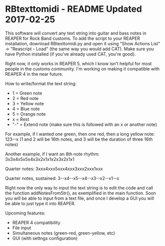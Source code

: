# RBtexttomidi - README Updated 2017-02-25

This software will convert any text string into guitar and bass notes in REAPER for Rock Band customs. To add the script to your REAPER installation, download RBtexttomidi.py and open it using "Show Actions List" -> "Reascript - Load" (the same way you would add CAT). Make sure you have Python installed (if you've already used CAT, you're good).

Right now, it only works in REAPER 5, which I know isn't helpful for most people in the customs community. I'm working on making it compatible with REAPER 4 in the near future.

How to write/format the text string:
* 1 = Green note
* 2 = Red note
* 3 = Yellow note
* 4 = Blue note
* 5 = Orange note
* x = Rest
* "-" = Extend note (make sure this is followed with an x or another note)

For example, if I wanted one green, then one red, then a long yellow note:
123--x
(1 and 2 will be 16th notes, and 3 will be the duration of three 16th notes)

Another example, if I want an 8th note rhythm:
3x3x4x5x5x4x3x2x1x1x2x3x2x1x1

Quarter notes:
3xxx4xxx5xxx4xxx3xxx2xxx1xxx

Quarter notes, sustained:
3--x4--x5--x4--x3--x2--x1--x

Right now the only way to input the text string is to edit the code and call the function addNotesFromStr(), as exemplified in the main function. Soon you will be able to input from a text file, and once I develop a GUI you will be able to just type it into REAPER.


Upcoming features:
- REAPER 4 compatibility
- File input
- Simultaneous notes (green-red, green-yellow, etc)
- GUI (with settngs configuration)

